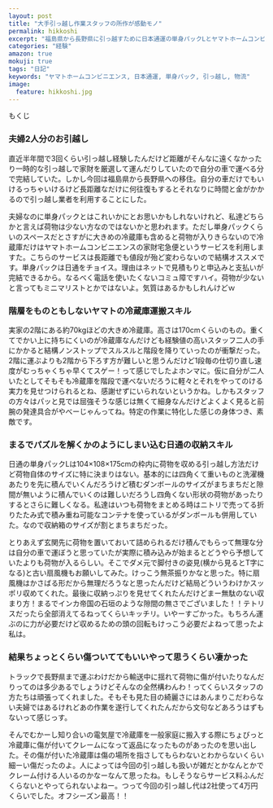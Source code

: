 ```yaml
---
layout: post
title: "大手引っ越し作業スタッフの所作が感動モノ"
permalink: hikkoshi
excerpt: "福島県から長野県に引っ越すために日本通運の単身パックLとヤマトホームコンビニエンスの家財宅急便を利用しました。まるで魔力でも使っているかのような運搬スキルに脱帽するばかりでございました。"
categories: "経験"
amazon: true
mokuji: true
tags: "日記"
keywords: "ヤマトホームコンビニエンス, 日本通運, 単身パック, 引っ越し, 物流"
image:
  feature: hikkoshi.jpg
---
```


<div id="mokuji"><span>もくじ</span></div>

### 夫婦2人分のお引越し

直近半年間で3回くらい引っ越し経験したんだけど距離がそんなに遠くなかったり一時的な引っ越しで家財を厳選して運んだりしていたので自分の車で運べる分で完結していた。しかし今回は福島県から長野県への移住。自分の車だけでもいけるっちゃいけるけど長距離なだけに何往復もするとそれなりに時間と金がかかるので引っ越し業者を利用することにした。

夫婦なのに単身パックとはこれいかにとお思いかもしれないけれど、私達どちらかと言えば荷物は少ない方なのではないかと思われます。ただし単身パックくらいのスペースだとさすがに大きめの冷蔵庫も含めると荷物が入りきらないので冷蔵庫だけはヤマトホームコンビニエンスの家財宅急便というサービスを利用しますた。こちらのサービスは長距離でも値段が殆ど変わらないので結構オススメです。単身パックは日通をチョイス。理由はネットで見積もりと申込みと支払いが完結できるから。なるべく電話を使いたくないコミュ障ですハイ。荷物が少ないと言ってもミニマリストとかではないよ。気質はあるかもしれんけどｗ

### 階層をものともしないヤマトの冷蔵庫運搬スキル

実家の2階にある約70kgほどの大きめ冷蔵庫。高さは170cmくらいのもの。重くてでかい上に持ちにくいのが冷蔵庫なんだけども経験値の高いスタッフ二人の手にかかると結構ノンストップでスルスルと階段を降りていったのが衝撃だった。2階に運ぶよりも2階から下ろす方が難しいと思うんだけど1段毎の仕切り直し速度がむっちゃくちゃ早くてスゲー！って感じでしたよホンマに。仮に自分が二人いたとしてそもそも冷蔵庫を階段で運べないだろうに軽々とそれをやってのける実力を見せつけられるとね、感謝せずにいられないというかね。しかもスタッフの方々はパッと見では屈強そうな感じは無くて細身なんだけどよくよく見ると前腕の発達具合がやべーじゃんってね。特定の作業に特化した感じの身体つき、素敵です。

### まるでパズルを解くかのようにしまい込む日通の収納スキル

日通の単身パックLは104×108×175cmの枠内に荷物を収める引っ越し方法だけど荷物自体のサイズに特に決まりはない。基本的には四角くて重いものと洗濯機あたりを先に積んでいくんだろうけど積むダンボールのサイズがまちまちだと隙間が無いように積んでいくのは難しいだろうし四角くない形状の荷物があったりするとさらに難しくなる。私達はいつも荷物をまとめる時はニトリで売ってる折りたたみ式で積み重ね可能なコンテナを使っているがダンボールも併用していた。なので収納箱のサイズが割とまちまちだった。

とりあえず玄関先に荷物を置いておいて詰められるだけ積んでもらって無理な分は自分の車で運ぼうと思っていたが実際に積み込みが始まるとどうやら予想していたよりも荷物が入るらしい。そこでダメ元で脚付きの姿見(横から見るとT字になる)と古い扇風機もお願いしてみた。けっこう無茶振りかなと思った。特に扇風機はかさばる形だから無理だろうなと思ったんだけど結局どういうわけかスッポリ収めてくれた。最後に収納っぷりを見せてくれたんだけどまー無駄のない収まり方！まるでインカ帝国の石垣のような隙間の無さでございました！！テトリスだったら全部消えてるねってくらいキッチリ。いやーすごかった。もちろん運ぶのに力が必要だけど収めるための頭の回転もけっこう必要だよねって思ったよ私は。

### 結果ちょっとくらい傷ついててもいいやって思うくらい凄かった

トラックで長野県まで運ぶわけだから輸送中に揺れて荷物に傷が付いたりなんだりってのは多少あるでしょうけどそんなの全然構わんわ！ってくらいスタッフの方たちは頑張ってくれました。そもそも見た目の綺麗さにはあんまりこだわらない夫婦ではあるけれどあの作業を遂行してくれたんだから文句などあろうはずもないって感じっす。

そんでむかーし知り合いの電気屋で冷蔵庫を一般家庭に搬入する際にちょびっと冷蔵庫に傷が付いてクレームになって返品になったものがあったのを思い出した。その傷が付いた冷蔵庫は傷の場所を指さしてもらわないとわからないくらい細ーい傷だったのよ。人によっては今回の引っ越しも扱いが雑だとかなんとかでクレーム付ける人いるのかなーなんて思ったね。もしそうならサービス料ふんだくらないとやってられないよねー。つって今回の引っ越し代は2社使って4万円くらいでした。オフシーズン最高！！
<!--stackedit_data:
eyJoaXN0b3J5IjpbLTgxNDYxMjY2OSw2MzU0OTEyMywtOTc3Mj
A3NDQ3LC0zMzUxMzE3NTNdfQ==
-->